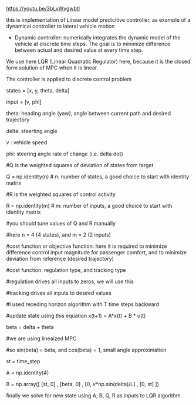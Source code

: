https://youtu.be/3bLvWvgwbtI


this is implementation of Linear model predicitive controller, as example of a dynamical controller to lateral vehicle motion

-	Dynamic controller: numerically integrates the dynamic model of the vehicle at discrete time steps. The goal is to minimize difference between actual and desired value at every time step.

We use here LQR (Linear Quadratic Regulator) here, because it is the closed form solution of MPC when it is linear.

The controller is applied to discrete control problem

states = [x, y, theta, delta]

input = [v, phi]

theta: heading angle (yaw), angle between current path and desired trajectory

delta: steerting angle

v : vehicle speed

phi: steering angle rate of change (i.e. delta dot)

#Q is the weighted squares of deviation of states from target

Q = np.identity(n)     # n: number of states, a good choice to start with identity matrix

#R is the weighted squares of control activity

R = np.identity(m)     # m: number of inputs, a good choice to start with identity matrix

#you should tune values of Q and R manually

#here n = 4 (4 states), and m = 2 (2 inputs)

#cost function or objective function: here it is required to minimize difference control input magnitude for passenger comfort, and to minimize deviation from reference (desired trajectory)

#cost function: regulation type, and tracking type

#regulation drives all inputs to zeros, we will use this

#tracking drives all inputs to desired values

#I used receding horizon algorithm with T time steps backward

#update state using this equation x(t+1) = A*x(t) + B * u(t)

beta = delta + theta

#we are using lineaized MPC

#so sin(beta) = beta, and cos(beta) = 1, small angle approximation
 
st = time_step

A = np.identity(4)

B = np.array([ [st, 0] , [beta, 0] , [0, v*np.sin(delta)/L] , [0, st] ])
            

finally we solve for new state using A, B, Q, R as inputs to LQR algorithm
